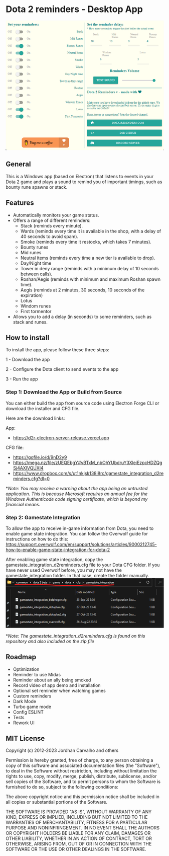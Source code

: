 # Dota 2 reminders - Desktop App 

![Electron app](dev_assets.o/elec.png?raw=true "Electron app")


## General
This is a Windows app (based on Electron) that listens to events in your Dota 2 game and plays a sound to remind you of important timings, such as bounty rune spawns or stack.

## Features

- Automatically monitors your game status.
- Offers a range of different reminders:
  - Stack (reminds every minute).
  - Wards (reminds every time it is available in the shop, with a delay of 40 seconds to avoid spam).
  - Smoke (reminds every time it restocks, which takes 7 minutes).
  - Bounty runes
  - Mid runes
  - Neutral items (reminds every time a new tier is available to drop).
  - Day/Night time
  - Tower in deny range (reminds with a minimum delay of 10 seconds between calls).
  - Roshan/Aegis (reminds with minimum and maximum Roshan spawn time).
  - Aegis (reminds at 2 minutes, 30 seconds, 10 seconds of the expiration)
  - Lotus 
  - Windom runes
  - First tormentor
- Allows you to add a delay (in seconds) to some reminders, such as stack and runes.

## How to install
To install the app, please follow these three steps:

1 - Download the app 

2 - Configure the Dota client to send events to the app

3 - Run the app

### Step 1: Download the App or Build from Source
You can either build the app from source code using Electron Forge CLI or download the installer and CFG file.

Here are the download links:

App:
- https://d2r-electron-server-release.vercel.app

CFG file:
- https://gofile.io/d/9nD2y9
- https://mega.nz/file/zUEQEbgY#vBTxM_nbOhYUbdruY3XleiEzpcHDZQgSj4AXlVQUXl4
- https://www.dropbox.com/s/ut1nkjsk138i8rc/gamestate_integration_d2reminders.cfg?dl=0



**Note: You may receive a warning about the app being an untrusted application. This is because Microsoft requires an annual fee for the Windows Authenticode code signing certificate, which is beyond my financial means.*


### Step 2: Gamestate Integration
To allow the app to receive in-game information from Dota, you need to enable game state integration. You can follow the Overwolf guide for instructions on how to do this:
https://support.overwolf.com/en/support/solutions/articles/9000212745-how-to-enable-game-state-integration-for-dota-2

After enabling game state integration, copy the gamestate_integration_d2reminders.cfg file to your Dota CFG folder. If you have never used Overwolf before, you may not have the gamestate_integration folder. In that case, create the folder manually.
![DotaFolder](dev_assets.o/gamestatePath.png?raw=true "Gamestate path")

**Note: The gamestate_integration_d2reminders.cfg is found on this repository and also included on the zip file*


## Roadmap
- Optimization
- Reminder to use Midas
- Reminder about an ally being smoked
- Record video of app demo and installation
- Optional set reminder when watching games
- Custom reminders
- Dark Mode
- Turbo game mode
- Config ESLINT
- Tests
- Rework UI

## MIT License

Copyright (c) 2012-2023 Jordhan Carvalho and others

Permission is hereby granted, free of charge, to any person obtaining a copy
of this software and associated documentation files (the "Software"), to deal
in the Software without restriction, including without limitation the rights
to use, copy, modify, merge, publish, distribute, sublicense, and/or sell
copies of the Software, and to permit persons to whom the Software is
furnished to do so, subject to the following conditions:

The above copyright notice and this permission notice shall be included in all
copies or substantial portions of the Software.

THE SOFTWARE IS PROVIDED "AS IS", WITHOUT WARRANTY OF ANY KIND, EXPRESS OR
IMPLIED, INCLUDING BUT NOT LIMITED TO THE WARRANTIES OF MERCHANTABILITY,
FITNESS FOR A PARTICULAR PURPOSE AND NONINFRINGEMENT. IN NO EVENT SHALL THE
AUTHORS OR COPYRIGHT HOLDERS BE LIABLE FOR ANY CLAIM, DAMAGES OR OTHER
LIABILITY, WHETHER IN AN ACTION OF CONTRACT, TORT OR OTHERWISE, ARISING FROM,
OUT OF OR IN CONNECTION WITH THE SOFTWARE OR THE USE OR OTHER DEALINGS IN THE
SOFTWARE.
